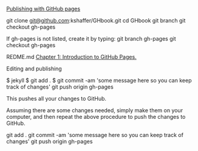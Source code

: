 [Publishing with GitHub pages](http://kris.shaffermusic.com/2013/09/publishing-with-github-pages)

git clone git@github.com:kshaffer/GHbook.git
cd GHbook
git branch
git checkout gh-pages

If gh-pages is not listed, create it by typing:
git branch gh-pages
git checkout gh-pages

REDME.md
[Chapter 1: Introduction to GitHub Pages.](chapter1.html)


Editing and publishing

$ jekyll
$ git add .
$ git commit -am 'some message here so you can keep track of changes'
git push origin gh-pages

This pushes all your changes to GitHub.

Assuming there are some changes needed, simply make them on your computer, and then repeat the above procedure to push the changes to GitHub.

git add .
git commit -am 'some message here so you can keep track of changes'
git push origin gh-pages
